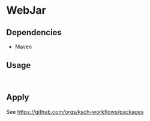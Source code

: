# WebJar

## Dependencies

- Maven

## Usage

```bash



```

## Apply

See https://github.com/orgs/ksch-workflows/packages
